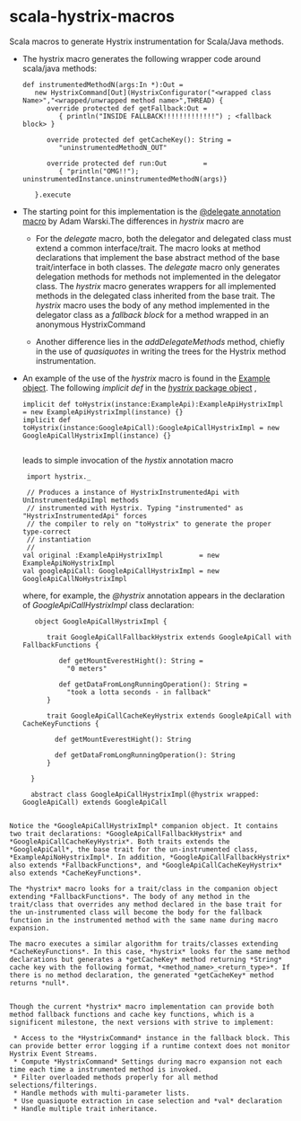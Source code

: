 scala-hystrix-macros
====================

Scala macros to generate Hystrix instrumentation for Scala/Java methods. 

* The hystrix macro generates the following wrapper code around scala/java methods:

  ```
  def instrumentedMethodN(args:In *):Out =
     new HystrixCommand[Out](HystrixConfigurator("<wrapped class Name>","<wrapped/unwrapped method name>",THREAD) {
        override protected def getFallback:Out =  
           { println("INSIDE FALLBACK!!!!!!!!!!!!!") ; <fallback block> }
           
        override protected def getCacheKey(): String = 
           "uninstrumentedMethodN_OUT"
           
        override protected def run:Out         =          
           { "println("OMG!!"); uninstrumentedInstance.uninstrumentedMethodN(args)}
           
     }.execute
  ```


* The starting point for this implementation is the [@delegate annotation macro](https://github.com/adamw/scala-macro-aop) by Adam Warski.The differences in *hystrix* macro are
  * For the *delegate* macro, both the delegator and delegated class must extend a common interface/trait. The macro looks at method declarations that implement the base abstract method of the base trait/interface in both classes. The *delegate* macro only generates delegation methods for methods not implemented in the delegator class. The *hystrix* macro generates wrappers for all implemented methods in the delegated class inherited from the base trait. The *hystrix* macro uses the body of any method implemented in the delegator class as a *fallback block* for a method wrapped in an anonymous HystrixCommand  
     
  * Another difference lies in the *addDelegateMethods* method, chiefly in the use of *quasiquotes* in writing the trees for the Hystrix method instrumentation. 
  
* An example of the use of the *hystrix* macro is found in the [Example object](https://github.com/hfgiii/scala-hystrix-macros/blob/master/examples/src/main/scala/com/github/hfgiii/hystrix/ExampleRunner.scala). The following *implicit def* in the [*hystrix* package object](https://github.com/hfgiii/scala-hystrix-macros/blob/master/examples/src/main/scala/com/github/hfgiii/hystrix/package.scala) ,
  
  ```
  implicit def toHystrix(instance:ExampleApi):ExampleApiHystrixImpl       = new ExampleApiHystrixImpl(instance) {}
  implicit def toHystrix(instance:GoogleApiCall):GoogleApiCallHystrixImpl = new GoogleApiCallHystrixImpl(instance) {}
 
  
  ``` 
  leads to simple invocation of the *hystix* annotation macro 
  
  ```
   import hystrix._
   
   // Produces a instance of HystrixInstrumentedApi with UnInstrumentedApiImpl methods
   // instrumented with Hystrix. Typing "instrumented" as "HystrixInstrumentedApi" forces 
   // the compiler to rely on "toHystrix" to generate the proper type-correct 
   // instantiation
   //
  val original :ExampleApiHystrixImpl         = new ExampleApiNoHystrixImpl
  val googleApiCall: GoogleApiCallHystrixImpl = new GoogleApiCallNoHystrixImpl 
  ```
  
  where, for example, the *@hystrix* annotation appears in the declaration of *GoogleApiCallHystrixImpl* class declaration:

 
  ```
     object GoogleApiCallHystrixImpl {

        trait GoogleApiCallFallbackHystrix extends GoogleApiCall with FallbackFunctions {

           def getMountEverestHight(): String =   
             "0 meters"

           def getDataFromLongRunningOperation(): String =   
             "took a lotta seconds - in fallback"
        }

        trait GoogleApiCallCacheKeyHystrix extends GoogleApiCall with CacheKeyFunctions {

          def getMountEverestHight(): String

          def getDataFromLongRunningOperation(): String
        }

    }
  
    abstract class GoogleApiCallHystrixImpl(@hystrix wrapped: GoogleApiCall) extends GoogleApiCall  
 ``` 
 
Notice the *GoogleApiCallHystrixImpl* companion object. It contains two trait declarations: *GoogleApiCallFallbackHystrix* and *GoogleApiCallCacheKeyHystrix*. Both traits extends the *GoogleApiCall*, the base trait for the un-instrumented class, *ExampleApiNoHystrixImpl*. In addition, *GoogleApiCallFallbackHystrix* also extends *FallbackFunctions*, and *GoogleApiCallCacheKeyHystrix* also extends *CacheKeyFunctions*. 

The *hystrix* macro looks for a trait/class in the companion object extending *FallbackFunctions*. The body of any method in the trait/class that overrides any method declared in the base trait for the un-instrumented class will become the body for the fallback function in the instrumented method with the same name during macro expansion.  

The macro executes a similar algorithm for traits/classes extending *CacheKeyFunctions*. In this case, *hystrix* looks for the same method declarations but generates a *getCacheKey* method returning *String* cache key with the following format, *<method_name>_<return_type>*. If there is no method declaration, the generated *getCacheKey* method returns *null*. 


 Though the current *hystrix* macro implementation can provide both method fallback functions and cache key functions, which is a significent milestone, the next versions with strive to implement:

  * Access to the *HystrixCommand* instance in the fallback block. This can provide better error logging if a runtime context does not monitor Hystrix Event Streams.
  * Compute *HystrixCommand* Settings during macro expansion not each time each time a instrumented method is invoked. 
  * Filter overloaded methods properly for all method selections/filterings.
  * Handle methods with multi-parameter lists.
  * Use quasiquote extraction in case selection and *val* declaration
  * Handle multiple trait inheritance.
  
  
